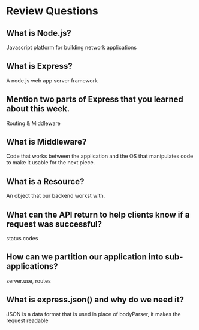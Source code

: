 # Review Questions

## What is Node.js?
Javascript platform for building network applications

## What is Express?
A node.js web app server framework

## Mention two parts of Express that you learned about this week.
Routing & Middleware

## What is Middleware?
Code that works between the application and the OS that manipulates code to make it usable for the next piece.

## What is a Resource?
An object that our backend workst with.

## What can the API return to help clients know if a request was successful?
status codes

## How can we partition our application into sub-applications?
server.use, routes

## What is express.json() and why do we need it?
JSON is a data format that is used in place of bodyParser, it makes the request readable 
